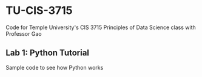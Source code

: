 # TU-CIS-3715
Code for Temple University's CIS 3715 Principles of Data Science class with Professor Gao

## Lab 1: Python Tutorial
Sample code to see how Python works
